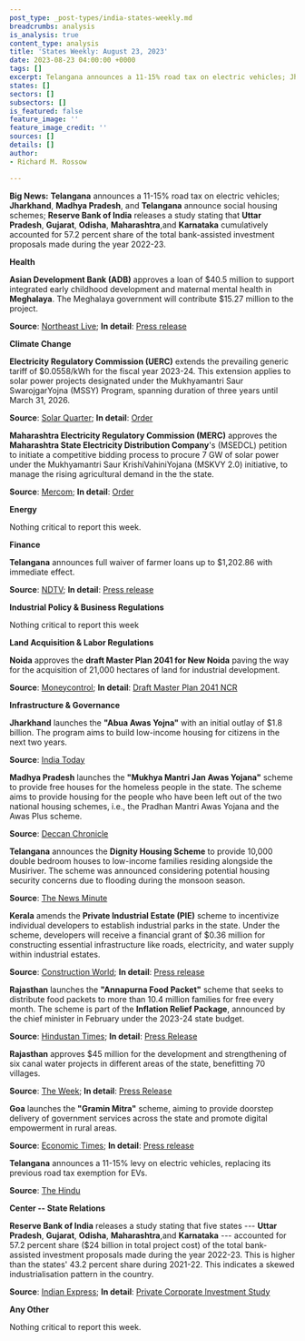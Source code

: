 ```yaml
---
post_type: _post-types/india-states-weekly.md
breadcrumbs: analysis
is_analysis: true
content_type: analysis
title: 'States Weekly: August 23, 2023'
date: 2023-08-23 04:00:00 +0000
tags: []
excerpt: Telangana announces a 11-15% road tax on electric vehicles; Jharkhand, Madhya Pradesh, and Telangana announce social housing schemes; Reserve Bank of India releases a study stating that Uttar Pradesh, Gujarat, Odisha, Maharashtra, and Karnataka cumulatively accounted for 57.2 percent share of the total bank-assisted investment proposals made during the year 2022-23.
states: []
sectors: []
subsectors: []
is_featured: false
feature_image: ''
feature_image_credit: ''
sources: []
details: []
author:
- Richard M. Rossow

---
```

**Big News:** **Telangana** announces a 11-15% road tax on electric vehicles; **Jharkhand**, **Madhya Pradesh**, and **Telangana** announce social housing schemes; **Reserve Bank of India** releases a study stating that **Uttar Pradesh**, **Gujarat**, **Odisha**, **Maharashtra**,and **Karnataka** cumulatively accounted for 57.2 percent share of the total bank-assisted investment proposals made during the year 2022-23.

**Health**

**Asian Development Bank (ADB)** approves a loan of $40.5 million to support integrated early childhood development and maternal mental health in **Meghalaya**. The Meghalaya government will contribute $15.27 million to the project. 

**Source**: [Northeast Live](https://northeastlivetv.com/topnews/adb-approves-40-5-million-loan-to-meghalaya-govt-for-childcare-and-maternal-mental-health/); **In detail**: [Press release](https://www.adb.org/news/adb-supports-early-childhood-development-and-maternal-mental-health-meghalaya-india)

**Climate Change**

**Electricity Regulatory Commission (UERC)** extends the prevailing generic tariff of $0.0558/kWh for the fiscal year 2023-24. This extension applies to solar power projects designated under the Mukhyamantri Saur SwarojgarYojna (MSSY) Program, spanning duration of three years until March 31, 2026. 

**Source**: [Solar Quarter](https://solarquarter.com/2023/08/18/uttarakhand-electricity-regulatory-commission-extends-%E2%82%B94-64-kwh-tariff-for-small-solar-projects-in-mssy-program-until-2026/); **In detail**: [Order](https://solarquarter.com/wp-content/uploads/2023/08/Order-dt.-16.08.23-on-UREDA-petition.pdf)

**Maharashtra Electricity Regulatory Commission (MERC)** approves the **Maharashtra State Electricity Distribution Company**'s (MSEDCL) petition to initiate a competitive bidding process to procure 7 GW of solar power under the Mukhyamantri Saur KrishiVahiniYojana (MSKVY 2.0) initiative, to manage the rising agricultural demand in the the state. 

**Source**: [Mercom](https://www.mercomindia.com/merc-discom-procure-7-gw-solar); **In detail**: [Order](https://solarquarter.com/wp-content/uploads/2023/08/Order-164-of-2023_compressed.pdf)

**Energy**

Nothing critical to report this week.

**Finance**

**Telangana** announces full waiver of farmer loans up to $1,202.86 with immediate effect. 

**Source**: [NDTV](https://www.ndtv.com/telangana-news/on-independence-day-telangana-chief-minister-kcrs-gift-to-farmers-4299182#google_vignette); **In detail**: [Press release](https://cm.telangana.gov.in/2023/08/farm-loans-up-to-rs-99999-waived/)

**Industrial Policy & Business Regulations**

Nothing critical to report this week

**Land Acquisition & Labor Regulations**

**Noida** approves the **draft Master Plan 2041 for New Noida** paving the way for the acquisition of 21,000 hectares of land for industrial development. 

**Source**: [Moneycontrol](https://www.moneycontrol.com/news/business/real-estate/noida-authority-board-approves-master-plan-2041-for-development-of-new-noida-11181061.html); **In detail**: [Draft Master Plan 2041 NCR](https://ncrpb.nic.in/pdf_files/DraftRegionalPlan-2041_English.pdf)

**Infrastructure & Governance**

**Jharkhand** launches the **"Abua Awas Yojna"** with an initial outlay of $1.8 billion. The program aims to build low-income housing for citizens in the next two years. 

**Source**: [India Today](https://www.indiatoday.in/india/story/jharkhand-chief-minister-announces-over-rs-15000-crore-scheme-for-needy-2421561-2023-08-15)

**Madhya Pradesh** launches the **"Mukhya Mantri Jan Awas Yojana"** scheme to provide free houses for the homeless people in the state. The scheme aims to provide housing for the people who have been left out of the two national housing schemes, i.e., the Pradhan Mantri Awas Yojana and the Awas Plus scheme. 

**Source**: [Deccan Chronicle](https://www.deccanchronicle.com/nation/current-affairs/160823/eye-on-polls-shivraj-announces-free-houses-for-poor-in-madhya-pradesh.html)

**Telangana** announces the **Dignity Housing Scheme** to provide 10,000 double bedroom houses to low-income families residing alongside the Musiriver. The scheme was announced considering potential housing security concerns due to flooding during the monsoon season. 

**Source**: [The News Minute](https://www.thenewsminute.com/article/telangana-govt-allot-10000-2bhk-houses-poor-families-residing-musi-river-bank-181186)

**Kerala** amends the **Private Industrial Estate (PIE)** scheme to incentivize individual developers to establish industrial parks in the state. Under the scheme, developers will receive a financial grant of $0.36 million for constructing essential infrastructure like roads, electricity, and water supply within industrial estates. 

**Source**: [Construction World](https://www.constructionworld.in/policy-updates-and-economic-news/kerala-allows-individual-developers-for-industrial-parks/43353); **In detail**: [Press release](https://www.ksidc.org/wp-content/uploads/2023/06/INDUSTRIAL-PARK-14-08-2023-2.pdf)

**Rajasthan** launches the **"Annapurna Food Packet"** scheme that seeks to distribute food packets to more than 10.4 million families for free every month. The scheme is part of the **Inflation Relief Package**, announced by the chief minister in February under the 2023-24 state budget. 

**Source**: [Hindustan Times](https://www.hindustantimes.com/india-news/rajasthan-cm-launches-annapurna-food-packet-scheme-to-provide-free-food-to-10-4-million-families-every-month-101692212465643.html); **In detail**: [Press Release](https://cmo.rajasthan.gov.in/pressreleasedetail/119555)

**Rajasthan** approves $45 million for the development and strengthening of six canal water projects in different areas of the state, benefitting 70 villages. 

**Source**: [The Week](https://www.theweek.in/wire-updates/business/2023/08/20/nrg14-rj-canal-projects.html); **In detail**: [Press Release](https://cmo.rajasthan.gov.in/pressreleasedetail/120088)

**Goa** launches the **"Gramin Mitra"** scheme, aiming to provide doorstep delivery of government services across the state and promote digital empowerment in rural areas. 

**Source**: [Economic Times](https://economictimes.indiatimes.com/news/india/goa-govt-launches-gramin-mitra-scheme-to-promote-digital-empowerment-in-rural-areas/articleshow/102729533.cms?from=mdr); **In detail**: [Press release](https://www.goa.gov.in/wp-content/uploads/2023/08/Grahmin-Mitras-will-assist-to-make-digital-Goa.pdf)

**Telangana** announces a 11-15% levy on electric vehicles, replacing its previous road tax exemption for EVs. 

**Source**: [The Hindu](https://www.thehindu.com/news/national/telangana/road-tax-exemption-for-electric-cars-in-telangana-replaced-with-high-rates/article67212586.ece)

**Center -- State Relations**

**Reserve Bank of India** releases a study stating that five states --- **Uttar Pradesh**, **Gujarat**, **Odisha**, **Maharashtra**,and **Karnataka** --- accounted for 57.2 percent share ($24 billion in total project cost) of the total bank-assisted investment proposals made during the year 2022-23. This is higher than the states' 43.2 percent share during 2021-22. This indicates a skewed industrialisation pattern in the country. 

**Source**: [Indian Express](https://indianexpress.com/article/india/up-gujarat-among-top-5-states-in-new-investments-kerala-assam-at-bottom-8900225/); **In detail**: [Private Corporate Investment Study](https://rbidocs.rbi.org.in/rdocs/Bulletin/PDFs/05AR1708202312B8066D473B4C5A8DE49489048A50F0.PDF)

**Any Other**

Nothing critical to report this week.
